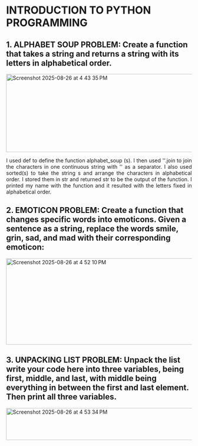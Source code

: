 # INTRODUCTION TO PYTHON PROGRAMMING
## __1. ALPHABET SOUP PROBLEM__: Create a function that takes a string and returns a string with its letters in alphabetical order.
<img width="1189" height="212" alt="Screenshot 2025-08-26 at 4 43 35 PM" src="https://github.com/user-attachments/assets/c643ac1a-3cbc-42cb-84be-9b01da74b13a" />

<p align="justify"> I used def to define the function alphabet_soup (s). I then used ''.join to join the characters in one continuous string with '' as a separator. I also used sorted(s) to take the string s and arrange the characters in alphabetical order. I stored them in str and returned str to be the output of the function. I printed my name with the function and it resulted with the letters fixed in alphabetical order. </p>

## __2. EMOTICON PROBLEM__: Create a function that changes specific words into emoticons. Given a sentence as a string, replace the words smile, grin, sad, and mad with their corresponding emoticon:
<img width="1187" height="234" alt="Screenshot 2025-08-26 at 4 52 10 PM" src="https://github.com/user-attachments/assets/6bd6814a-f53f-49fc-ab76-4a1f4b855133" />

## __3. UNPACKING LIST PROBLEM__: Unpack the list write your code here into three variables, being first, middle, and last, with middle being everything in between the first and last element. Then print all three variables.
<img width="1190" height="87" alt="Screenshot 2025-08-26 at 4 53 34 PM" src="https://github.com/user-attachments/assets/0442ce86-96fd-42c1-83f3-7ba6e29aed38" />
